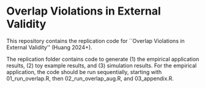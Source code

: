 # Overlap Violations in External Validity
This repository contains the replication code for ``Overlap Violations in External Validity'' (Huang 2024+). 

The replication folder contains code to generate (1) the empirical application results, (2) toy example results, and (3) simulation results. For the empirical application, the code should be run sequentially, starting with 01_run_overlap.R, then 02_run_overlap_aug.R, and 03_appendix.R. 

